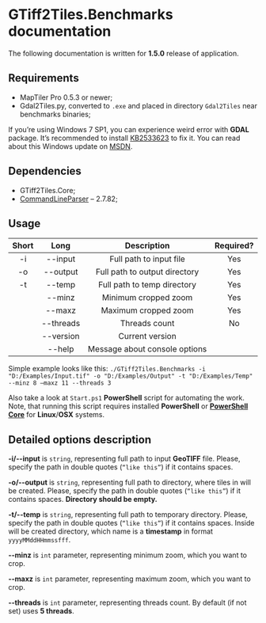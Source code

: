 # GTiff2Tiles.Benchmarks documentation

The following documentation is written for **1.5.0** release of application.

## Requirements

- MapTiler Pro 0.5.3 or newer;
- Gdal2Tiles.py, converted to `.exe` and placed in directory `Gdal2Tiles` near benchmarks binaries;

If you’re using Windows 7 SP1, you can experience weird error with **GDAL** package. It’s recommended to install [KB2533623](<https://www.microsoft.com/en-us/download/details.aspx?id=26764>) to fix it. You can read about this Windows update on [MSDN](<https://support.microsoft.com/en-us/help/2533623/microsoft-security-advisory-insecure-library-loading-could-allow-remot>).

## Dependencies

- GTiff2Tiles.Core;
- [CommandLineParser](https://www.nuget.org/packages/CommandLineParser/) – 2.7.82;

## Usage

| Short |   Long    |          Description          | Required? |
| :---: | :-------: | :---------------------------: | :-------: |
|  -i   |  --input  |    Full path to input file    |    Yes    |
|  -o   | --output  | Full path to output directory |    Yes    |
|  -t   |  --temp   |  Full path to temp directory  |    Yes    |
|       |  --minz   |     Minimum cropped zoom      |    Yes    |
|       |  --maxz   |     Maximum cropped zoom      |    Yes    |
|       | --threads |         Threads count         |    No     |
|       | --version |        Current version        |           |
|       |  --help   | Message about console options |           |

Simple example looks like this: `./GTiff2Tiles.Benchmarks -i "D:/Examples/Input.tif" -o "D:/Examples/Output" -t "D:/Examples/Temp" --minz 8 –maxz 11 --threads 3`

Also take a look at `Start.ps1` **PowerShell** script for automating the work. Note, that running this script requires installed **PowerShell** or **[PowerShell Core](https://github.com/PowerShell/PowerShell)** for **Linux**/**OSX** systems.

## Detailed options description

**-i/--input** is `string`, representing full path to input **GeoTIFF** file. Please, specify the path in double quotes (`“like this”`) if it contains spaces.

**-o/--output** is `string`, representing full path to directory, where tiles in will be created. Please, specify the path in double quotes (`“like this”`) if it contains spaces. **Directory should be empty.**

**-t/--temp** is `string`, representing full path to temporary directory. Please, specify the path in double quotes (`“like this”`) if it contains spaces. Inside will be created directory, which name is a **timestamp** in format `yyyyMMddHHmmssfff`.

**--minz** is `int` parameter, representing minimum zoom, which you want to crop.

**--maxz** is `int` parameter, representing maximum zoom, which you want to crop.

**--threads** is `int` parameter, representing threads count. By default (if not set) uses **5 threads**.
